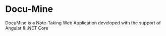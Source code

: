 # Docu-Mine
DocuMine is a Note-Taking Web Application developed with the support of Angular &amp; .NET Core
